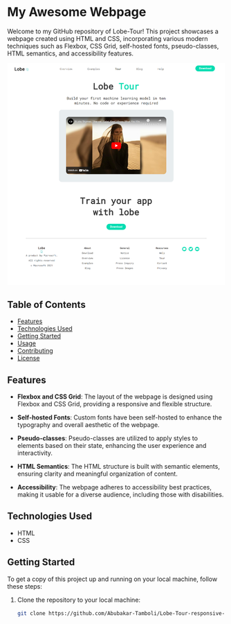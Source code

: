 # My Awesome Webpage

Welcome to my GitHub repository of Lobe-Tour! This project showcases a webpage created using HTML and CSS, incorporating various modern techniques such as Flexbox, CSS Grid, self-hosted fonts, pseudo-classes, HTML semantics, and accessibility features.

![Website Screenshot](https://github.com/Abubakar-Tamboli/Lobe-Tour-responsive-layout/blob/main/images/Lobe.png)

## Table of Contents

- [Features](#features)
- [Technologies Used](#technologies-used)
- [Getting Started](#getting-started)
- [Usage](#usage)
- [Contributing](#contributing)
- [License](#license)

## Features

- **Flexbox and CSS Grid**: The layout of the webpage is designed using Flexbox and CSS Grid, providing a responsive and flexible structure.

- **Self-hosted Fonts**: Custom fonts have been self-hosted to enhance the typography and overall aesthetic of the webpage.

- **Pseudo-classes**: Pseudo-classes are utilized to apply styles to elements based on their state, enhancing the user experience and interactivity.

- **HTML Semantics**: The HTML structure is built with semantic elements, ensuring clarity and meaningful organization of content.

- **Accessibility**: The webpage adheres to accessibility best practices, making it usable for a diverse audience, including those with disabilities.

## Technologies Used

- HTML
- CSS

## Getting Started

To get a copy of this project up and running on your local machine, follow these steps:

1. Clone the repository to your local machine:

   ```bash
   git clone https://github.com/Abubakar-Tamboli/Lobe-Tour-responsive-layout
